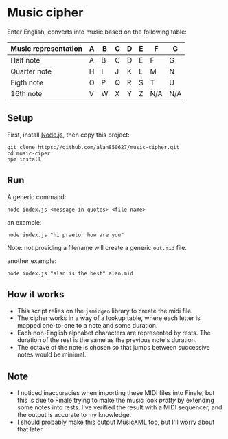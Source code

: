# Music cipher

Enter English, converts into music based on the following table:

| Music representation | A | B | C | D | E | F | G |
| --- | --- | --- | --- | --- | --- | --- | --- |
| Half note | A | B | C | D | E | F | G |
| Quarter note | H | I | J | K | L | M | N |
| Eigth note | O | P | Q | R | S | T | U | 
| 16th note | V | W | X | Y | Z | N/A | N/A |

## Setup

First, install [Node.js](https://nodejs.org/en/), then copy this project:
```
git clone https://github.com/alan850627/music-cipher.git
cd music-ciper
npm install
```

## Run
A generic command:
```
node index.js <message-in-quotes> <file-name>
```

an example:
```
node index.js "hi praetor how are you"
```
Note: not providing a filename will create a generic `out.mid` file.

another example:
```
node index.js "alan is the best" alan.mid
```

## How it works
* This script relies on the `jsmidgen` library to create the midi file.   
* The cipher works in a way of a lookup table, where each letter is mapped one-to-one to a note and some duration.   
* Each non-English alphabet characters are represented by rests. The duration of the rest is the same as the previous note's duration.   
* The octave of the note is chosen so that jumps between successive notes would be minimal.

## Note
* I noticed inaccuracies when importing these MIDI files into Finale, but this is due to Finale trying to make the music look _pretty_ by extending some notes into rests. I've verified the result with a MIDI sequencer, and the output is accurate to my knowledge. 
* I should probably make this output MusicXML too, but I'll worry about that later.